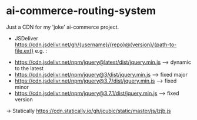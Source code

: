 # ai-commerce-routing-system
Just a CDN for my 'joke' ai-commerce project.

* JSDeliver
https://cdn.jsdelivr.net/gh/{username}/{repo}@{version}/{path-to-file.ext}
e.g. :
- https://cdn.jsdelivr.net/npm/jquery@latest/dist/jquery.min.js --> dynamic to the latest
- https://cdn.jsdelivr.net/npm/jquery@3/dist/jquery.min.js --> fixed major
- https://cdn.jsdelivr.net/npm/jquery@3.7/dist/jquery.min.js --> fixed minor
- https://cdn.jsdelivr.net/npm/jquery@3.7.1/dist/jquery.min.js --> fixed version

-> Statically
https://cdn.statically.io/gh/jcubic/static/master/js/lzjb.js
